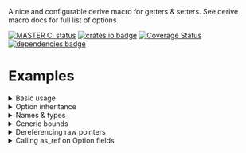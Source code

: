 <!-- cargo-rdme start -->

A nice and configurable derive macro for getters & setters. See derive macro
docs for full list of options

[![MASTER CI status](https://github.com/Alorel/accessory-rs/actions/workflows/test.yml/badge.svg)](https://github.com/Alorel/accessory-rs/actions/workflows/test.yml?query=branch%3Amaster)
[![crates.io badge](https://img.shields.io/crates/v/accessory)](https://crates.io/crates/accessory)
[![Coverage Status](https://coveralls.io/repos/github/Alorel/accessory-rs/badge.svg?branch=master)](https://coveralls.io/github/Alorel/accessory-rs?branch=master)
[![dependencies badge](https://img.shields.io/librariesio/release/cargo/accessory)](https://libraries.io/cargo/accessory)

# Examples

<details><summary>Basic usage</summary>

```rust
#[derive(Default, accessory::Accessors)]
struct Structopher {
  /// The comment gets copied over
  #[access(set, get, get_mut)] // Generate a setter, getter ant mut getter
  field: String,
  _field2: u8, // Generate nothing
}
let mut data = Structopher::default();
data.set_field("Hello, world!".to_string());

let get: &String = data.field();
assert_eq!(get, "Hello, world!", "get(1)");

let mut get: &mut String = data.field_mut();
*get = "Hello, universe!".to_string();

let mut get = data.field();
assert_eq!(get, "Hello, universe!", "get(2)");
```

### Generated output

```rust
impl Structopher {
    /// The comment gets copied over
    #[inline]
    pub fn field(&self) -> &String { &self.field }

    /// The comment gets copied over
    #[inline]
    pub fn field_mut(&mut self) -> &mut String { &mut self.field }

    /// The comment gets copied over
    #[inline]
    pub fn set_field(&mut self, new_value: String) -> &mut Self {
        self.field = new_value;
        self
    }
}
````

</details>

<details><summary>Option inheritance</summary>

Option priority is as follows:

1. Field attribute
   1. Per-accessor type (`get`, `get_mut`, `set`)
   1. Catch-all (`all`)
1. Container attribute (`defaults`)
   1. Per-accessor type (`get`, `get_mut`, `set`)
   1. Catch-all (`all`)

```rust
#[derive(accessory::Accessors, Default, Eq, PartialEq, Debug)]
#[access(
  get, set, // derive these for all fields by default
  // set defaults for whenever
  defaults(
    all(
      const_fn, // Make it a const fn
      owned, // use `self` and not `&self`
      cp // Treat it as a copy type. Treats it as a reference if not set & not `owned`
    ),
    get(
      owned = false, // overwrite from `all`
      vis(pub(crate)) // set visibilty to `pub(crate)`
    )
  )
)]
struct Structopher {
    #[access(
      all(const_fn = false), // Disable the container's const_fn for this field
      get(const_fn),  // But re-enable it for the getter
      get_mut // enable with defaults
    )]
    x: i8,
    y: i8,

    #[access(get_mut(skip))] // skip only get_mut
    z: i8,

    #[access(skip)] // skip this field altogether
    w: i8,
}

const INST: Structopher = Structopher { x: 0, y: 0, z: 0, w: 0 }
  .set_y(-10)
  .set_z(10);

let mut inst = Structopher::default();
inst = inst.set_x(10);
*inst.x_mut() += 1;

assert_eq!(INST, Structopher { x: 0, y: -10, z: 10, w: 0 } , "const instance");
assert_eq!(inst, Structopher { x: 11, y: 0, z: 0, w: 0 } , "instance");
```

### Generated output

```rust
impl Structopher {
    #[inline]
    pub(crate) const fn x(&self) -> i8 { self.x }

    #[inline]
    pub fn x_mut(mut self) -> i8 { self.x }

    #[inline]
    pub fn set_x(mut self, new_value: i8) -> Self {
        self.x = new_value;
        self
    }

    #[inline]
    pub(crate) const fn y(&self) -> i8 { self.y }

    #[inline]
    pub const fn set_y(mut self, new_value: i8) -> Self {
        self.y = new_value;
        self
    }

    #[inline]
    pub(crate) const fn z(&self) -> i8 { self.z }

    #[inline]
    pub const fn set_z(mut self, new_value: i8) -> Self {
        self.z = new_value;
        self
    }
}
````

</details>

<details><summary>Names & types</summary>

You can modify function return types & names

```rust
#[derive(Default, accessory::Accessors)]
#[access(defaults(get(prefix(get))))]
struct Structopher {
    #[access(
      get(suffix(right_now), ty(&str)), // set the suffix and type
      get_mut(suffix("")) // remove the inherited suffix set by `get_mut`
    )]
    good: String,
}
let mut inst = Structopher::default();
*inst.good() = "On it, chief".into();
assert_eq!(inst.get_good_right_now(), "On it, chief");
```

### Generated output

```rust
impl Structopher {
    #[inline]
    pub fn get_good_right_now(&self) -> &str { &self.good }

    #[inline]
    pub fn good(&mut self) -> &mut String { &mut self.good }
}
````

</details>

<details><summary>Generic bounds</summary>

```rust
#[derive(Default, accessory::Accessors)]
#[access(bounds(World: PartialEq))] // applies to the impl block
struct Hello<World> {
  #[access(get(cp, bounds(World: Copy)))] // Applies to specific accessor
  world: World,
}

let world: u8 = Hello { world: 10u8 }.world();
assert_eq!(world, 10);
```

### Generated output

```rust
impl<World> Hello<World> where World: PartialEq {
  #[inline]
  pub fn world(&self) -> World where World: Copy {
    self.world
  }
}
````

</details>

<details><summary>Dereferencing raw pointers</summary>

The library supports dereferencing raw pointers, making them invisible to outside code. Let's have a look at our
sample struct and then we'll break it down field by field.

```rust
#[derive(Accessors)]
#[access(get, get_mut, set, defaults(all(ptr_deref())))]
struct NotUnsafeWhatsoever {
    direct: *mut String,

    #[access(get(ty(&str)), get_mut(ty(&mut str)), set(skip))]
    retyped: *mut String,

    #[access(get(ptr_deref(mut)), get_mut(skip), set(skip))]
    force_mutable: *mut NoImmutablesHere,

    #[access(get(cp), get_mut(cp))]
    copy_field: *mut usize,
}

// Setting up
let mut direct = String::from("direct");
let mut retyped = String::from("retyped");
let mut force_mutable = NoImmutablesHere::default();
let mut copy_field = 100;

let mut inst = NotUnsafeWhatsoever {
    direct: &mut direct,
    retyped: &mut retyped,
    force_mutable: &mut force_mutable,
    copy_field: &mut copy_field,
};

// Check `direct`
inst.direct_mut().push_str("ly opposed to this");
assert_eq!(&*direct, "directly opposed to this");
assert_eq!(inst.direct(), &*direct);

inst.set_direct(String::from("too big for the two of us"));
assert_eq!(&*direct, "too big for the two of us");
assert_eq!(inst.direct(), &*direct);


// Check `retyped`
assert_eq!(inst.retyped(), "retyped");
let (re, _) = inst.retyped_mut().split_at_mut(2);
re.make_ascii_uppercase();
assert_eq!(inst.retyped(), "REtyped");


// Check `force_mutable` - just a type check
let _fmut: &mut NoImmutablesHere = inst.force_mutable();


// Check `copy_field`
*inst.copy_field_mut() += 1;
assert_eq!(inst.copy_field(), 101);
assert_eq!(copy_field, 101);

inst.set_copy_field(777);
assert_eq!(inst.copy_field(), 777);
assert_eq!(copy_field, 777);
```

The `direct` field inherited the default auto `ptr_deref()` and resulted in the following code getting generated:
with no type modification

```rust
    #[inline]
    pub fn direct(&self) -> &String {
        unsafe { &*self.direct }
    }

    #[inline]
    pub fn direct_mut(&mut self) -> &mut String {
        unsafe { &mut *self.direct }
    }

    #[inline]
    pub fn set_direct(&mut self, new_value: String) -> &mut Self {
        unsafe {
            *self.direct = new_value;
        };
        self
    }
````

The `retyped` field has its type explicitly set on `get` and `get_mut` which got propagated to the dereference:

```rust
   #[inline]
    pub fn retyped(&self) -> &str {
        unsafe { &*self.retyped }
    }

    #[inline]
    pub fn retyped_mut(&mut self) -> &mut str {
        unsafe { &mut *self.retyped }
    }
````

`force_mutable` assumes we're dealing with some internal code and hacking our way around Rust's compile-time borrow
checks and lets us dereference a mutable reference to `NoImmutablesHere` from an immutable reference to
`NotUnsafeWhatsoever`:

```rust
   #[inline]
    pub fn force_mutable(&self) -> &mut NoImmutablesHere {
        unsafe { &mut *self.force_mutable }
    }
````

Finally, `copy` field is marked with `cp` and will not be returning a reference with `get`:

```rust
    #[inline]
    pub fn copy_field(&self) -> usize {
        unsafe { *self.copy_field }
    }

    #[inline]
    pub fn copy_field_mut(&mut self) -> &mut usize {
        unsafe { &mut *self.copy_field }
    }

    #[inline]
    pub fn set_copy_field(&mut self, new_value: usize) -> &mut Self {
        unsafe {
            *self.copy_field = new_value;
        };
        self
    }
````


</details>

<details><summary>Calling as_ref on Option fields</summary>

Combine the `as_ref` & `ty` options to `Option<&T>` instead of `&Option<T>`. Has no effect on `set`.

```rust
#[derive(Accessors, Default)]
struct Container {
    #[access(set, get(as_ref, ty(Option<&String>)), get_mut(as_ref, ty(Option<&mut String>)))]
    opt: Option<String>,
}

let mut c = Container::default();

c.set_opt(Some("foo".into()));
assert_eq!(c.opt(), Some(&String::from("foo")));

*c.opt_mut().unwrap() = "bar".into();
assert_eq!(c.opt(), Some(&String::from("bar")));
```

Generated code:

```rust
impl Container {
    pub fn opt(&self) -> Option<&String> { self.opt.as_ref() }
    pub fn opt_mut(&mut self) -> Option<&mut String> { self.opt.as_mut() }
    pub fn set_opt(&mut self, new_value: Option<String>) -> &mut Self {
        self.opt = new_value;
        self
    }
}
````

</details>

<!-- cargo-rdme end -->

